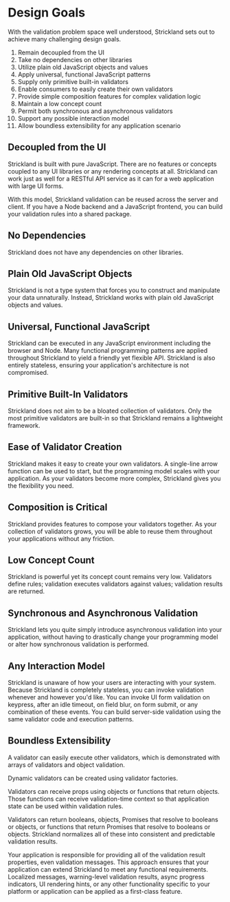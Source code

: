 # Design Goals

With the validation problem space well understood, Strickland sets out to achieve many challenging design goals.

1. Remain decoupled from the UI
1. Take no dependencies on other libraries
1. Utilize plain old JavaScript objects and values
1. Apply universal, functional JavaScript patterns
1. Supply only primitive built-in validators
1. Enable consumers to easily create their own validators
1. Provide simple composition features for complex validation logic
1. Maintain a low concept count
1. Permit both synchronous and asynchronous validators
1. Support any possible interaction model
1. Allow boundless extensibility for any application scenario

## Decoupled from the UI

Strickland is built with pure JavaScript. There are no features or concepts coupled to any UI libraries or any rendering concepts at all. Strickland can work just as well for a RESTful API service as it can for a web application with large UI forms.

With this model, Strickland validation can be reused across the server and client. If you have a Node backend and a JavaScript frontend, you can build your validation rules into a shared package.

## No Dependencies

Strickland does not have any dependencies on other libraries.

## Plain Old JavaScript Objects

Strickland is not a type system that forces you to construct and manipulate your data unnaturally. Instead, Strickland works with plain old JavaScript objects and values.

## Universal, Functional JavaScript

Strickland can be executed in any JavaScript environment including the browser and Node. Many functional programming patterns are applied throughout Strickland to yield a friendly yet flexible API. Strickland is also entirely stateless, ensuring your application's architecture is not compromised.

## Primitive Built-In Validators

Strickland does not aim to be a bloated collection of validators. Only the most primitive validators are built-in so that Strickland remains a lightweight framework.

## Ease of Validator Creation

Strickland makes it easy to create your own validators. A single-line arrow function can be used to start, but the programming model scales with your application. As your validators become more complex, Strickland gives you the flexibility you need.

## Composition is Critical

Strickland provides features to compose your validators together. As your collection of validators grows, you will be able to reuse them throughout your applications without any friction.

## Low Concept Count

Strickland is powerful yet its concept count remains very low. Validators define rules; validation executes validators against values; validation results are returned.

## Synchronous and Asynchronous Validation

Strickland lets you quite simply introduce asynchronous validation into your application, without having to drastically change your programming model or alter how synchronous validation is performed.

## Any Interaction Model

Strickland is unaware of how your users are interacting with your system. Because Strickland is completely stateless, you can invoke validation whenever and however you'd like. You can invoke UI form validation on keypress, after an idle timeout, on field blur, on form submit, or any combination of these events. You can build server-side validation using the same validator code and execution patterns.

## Boundless Extensibility

A validator can easily execute other validators, which is demonstrated with arrays of validators and object validation.

Dynamic validators can be created using validator factories.

Validators can receive props using objects or functions that return objects. Those functions can receive validation-time context so that application state can be used within validation rules.

Validators can return booleans, objects, Promises that resolve to booleans or objects, or functions that return Promises that resolve to booleans or objects. Strickland normalizes all of these into consistent and predictable validation results.

Your application is responsible for providing all of the validation result properties, even validation messages. This approach ensures that your application can extend Strickland to meet any functional requirements. Localized messages, warning-level validation results, async progress indicators, UI rendering hints, or any other functionality specific to your platform or application can be applied as a first-class feature.
